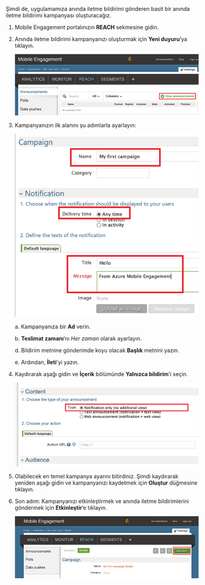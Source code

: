 Şimdi de, uygulamamıza anında iletme bildirimi gönderen basit bir anında iletme bildirimi kampanyası oluşturacağız.

1. Mobile Engagement portalınızın **REACH** sekmesine gidin.
2. Anında iletme bildirimi kampanyanızı oluşturmak için **Yeni duyuru**’ya tıklayın.
   
    ![](./media/mobile-engagement-windows-push-campaign/new-announcement.png)
3. Kampanyanızın ilk alanını şu adımlarla ayarlayın:
   
    ![](./media/mobile-engagement-windows-push-campaign/campaign-first-params.png)
   
    a. Kampanyanıza bir **Ad** verin.
   
    b. **Teslimat zamanı**’nı *Her zaman* olarak ayarlayın.
   
    d. Bildirim metnine gönderimde koyu olacak **Başlık** metnini yazın.
   
    e. Ardından, **İleti**’yi yazın.
4. Kaydırarak aşağı gidin ve **İçerik** bölümünde **Yalnızca bildirim**’i seçin.
   
    ![](./media/mobile-engagement-windows-push-campaign/campaign-content.png)
5. Olabilecek en temel kampanya ayarını bitirdiniz. Şimdi kaydırarak yeniden aşağı gidin ve kampanyanızı kaydetmek için **Oluştur** düğmesine tıklayın.
6. Son adım: Kampanyanızı etkinleştirmek ve anında iletme bildirimlerini göndermek için **Etkinleştir**’e tıklayın.
   
    ![](./media/mobile-engagement-windows-push-campaign/campaign-activate.png)

<!--HONumber=Jun16_HO2-->


